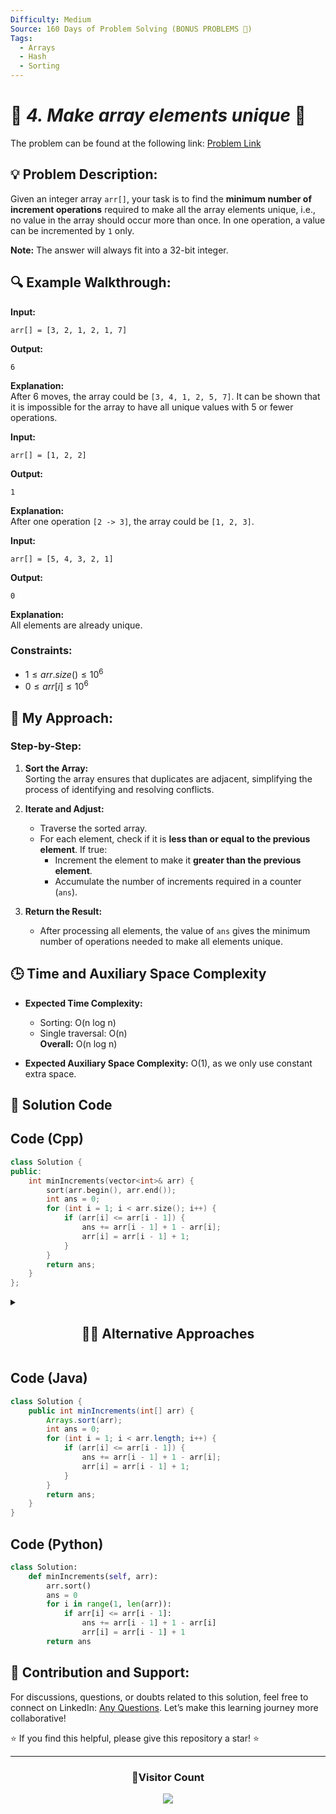 ```yaml
---
Difficulty: Medium
Source: 160 Days of Problem Solving (BONUS PROBLEMS 🎁)
Tags:
  - Arrays
  - Hash
  - Sorting
---
```


# 🚀 _4. Make array elements unique_ 🧠

The problem can be found at the following link: [Problem Link](https://www.geeksforgeeks.org/batch/gfg-160-problems/track/sorting-bonus-problems/problem/make-array-elements-unique--170645)

## 💡 **Problem Description:**

Given an integer array `arr[]`, your task is to find the **minimum number of increment operations** required to make all the array elements unique, i.e., no value in the array should occur more than once. In one operation, a value can be incremented by `1` only.

**Note:** The answer will always fit into a 32-bit integer.

## 🔍 **Example Walkthrough:**

**Input:**

```
arr[] = [3, 2, 1, 2, 1, 7]
```

**Output:**

```
6
```

**Explanation:**  
After 6 moves, the array could be `[3, 4, 1, 2, 5, 7]`. It can be shown that it is impossible for the array to have all unique values with 5 or fewer operations.

**Input:**

```
arr[] = [1, 2, 2]
```

**Output:**

```
1
```

**Explanation:**  
After one operation `[2 -> 3]`, the array could be `[1, 2, 3]`.

**Input:**

```
arr[] = [5, 4, 3, 2, 1]
```

**Output:**

```
0
```

**Explanation:**  
All elements are already unique.

### Constraints:

- $1 ≤ arr.size() ≤ 10^6$
- $0 ≤ arr[i] ≤ 10^6$

## 🎯 **My Approach:**

### Step-by-Step:

1. **Sort the Array:**  
   Sorting the array ensures that duplicates are adjacent, simplifying the process of identifying and resolving conflicts.

2. **Iterate and Adjust:**

   - Traverse the sorted array.
   - For each element, check if it is **less than or equal to the previous element**. If true:
     - Increment the element to make it **greater than the previous element**.
     - Accumulate the number of increments required in a counter (`ans`).

3. **Return the Result:**
   - After processing all elements, the value of `ans` gives the minimum number of operations needed to make all elements unique.

## 🕒 **Time and Auxiliary Space Complexity**

- **Expected Time Complexity:**

  - Sorting: O(n log n)
  - Single traversal: O(n)  
    **Overall:** O(n log n)

- **Expected Auxiliary Space Complexity:** O(1), as we only use constant extra space.

## 📝 **Solution Code**

## Code (Cpp)

```cpp
class Solution {
public:
    int minIncrements(vector<int>& arr) {
        sort(arr.begin(), arr.end());
        int ans = 0;
        for (int i = 1; i < arr.size(); i++) {
            if (arr[i] <= arr[i - 1]) {
                ans += arr[i - 1] + 1 - arr[i];
                arr[i] = arr[i - 1] + 1;
            }
        }
        return ans;
    }
};
```

<details>
  <summary><h2 align='center'>👨‍💻 Alternative Approaches</h2></summary>

### Alternative Approach (Using Greedy Optimization)

```cpp
class Solution {
  public:
    int minIncrements(vector<int>& arr) {
        sort(arr.begin(), arr.end());
        int ans = 0, prev = arr[0];
        for (int i = 1; i < arr.size(); i++) {
            if (arr[i] <= prev) {
                ans += (prev - arr[i] + 1);
                prev++;
            } else {
                prev = arr[i];
            }
        }
        return ans;
    }
};
```

</details>

## Code (Java)

```java
class Solution {
    public int minIncrements(int[] arr) {
        Arrays.sort(arr);
        int ans = 0;
        for (int i = 1; i < arr.length; i++) {
            if (arr[i] <= arr[i - 1]) {
                ans += arr[i - 1] + 1 - arr[i];
                arr[i] = arr[i - 1] + 1;
            }
        }
        return ans;
    }
}
```

## Code (Python)

```python
class Solution:
    def minIncrements(self, arr):
        arr.sort()
        ans = 0
        for i in range(1, len(arr)):
            if arr[i] <= arr[i - 1]:
                ans += arr[i - 1] + 1 - arr[i]
                arr[i] = arr[i - 1] + 1
        return ans
```

## 🎯 Contribution and Support:

For discussions, questions, or doubts related to this solution, feel free to connect on LinkedIn: [Any Questions](https://www.linkedin.com/in/patel-hetkumar-sandipbhai-8b110525a/). Let’s make this learning journey more collaborative!

⭐ If you find this helpful, please give this repository a star! ⭐

---

<div align="center">
  <h3><b>📍Visitor Count</b></h3>
</div>

<p align="center">
  <img src="https://visitor-badge.laobi.icu/badge?page_id=Hunterdii.GeeksforGeeks-POTD" />
</p>
